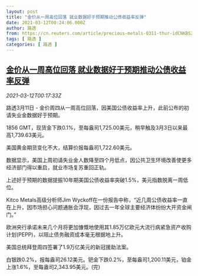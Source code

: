 ```yaml
---
layout: post
title: "金价从一周高位回落 就业数据好于预期推动公债收益率反弹"
date: 2021-03-12T00:24:06.000Z
author: 路透
from: https://cn.reuters.com/article/precious-metals-0311-thur-idCNKBS2B400U
tags: [ 路透 ]
categories: [ 路透 ]
---
```

<!--1615508646000-->
[金价从一周高位回落 就业数据好于预期推动公债收益率反弹](https://cn.reuters.com/article/precious-metals-0311-thur-idCNKBS2B400U)
------

<div>
<div><i>2021-03-12T00:17:33Z</i></div><p>路透3月11日 - 金价周四从一周高位回落，因美国公债收益率上升，此前公布的初请失业金数据好于预期。</p><p>1856 GMT，现货金下跌0.1%，至每盎司1,725.00美元，稍早触及3月3日以来最高1,739.63美元。</p><p>美国黄金期货变化不大，结算价报每盎司1,722.60美元。</p><p>数据显示，美国上周初请失业金人数降至四个月低点，因公共卫生环境改善使更多经济部门得以重启，就业市场复苏重回正轨。</p><p>上述好于预期的数据提振10年期美国公债收益率突破1.5%，美元指数脱离一周低位。</p><p>Kitco Metals高级分析师Jim Wyckoff在一份报告中称，“近几周公债收益率一直在上升，因市场担心问题通胀会浮现，因过去一年全球主要经济体纷纷大开资金闸门。”</p><p>欧洲央行承诺未来几个月将更加慷慨地使用其1.85万亿欧元大流行病紧急资产收购计划(PEPP)，以阻止债务融资成本毫无根据地上升。</p><p>美国总统拜登周四签署了1.9万亿美元的新冠援助法案。</p><p>白银跌0.2%，报每盎司26.12美元。钯金下跌0.2%，至每盎司1,200.11美元，铂金上涨1.6%，至每盎司2,343.95美元。(完)</p>
</div>
